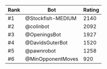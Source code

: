 Rank|Bot|Rating
---|---|---
#1|@Stockfish-MEDIUM|2140
#2|@colinbot|2092
#3|@OpeningsBot|1927
#4|@DavidsGuterBot|1520
#5|@pawnrobot|1258
#6|@MinOpponentMoves|920
